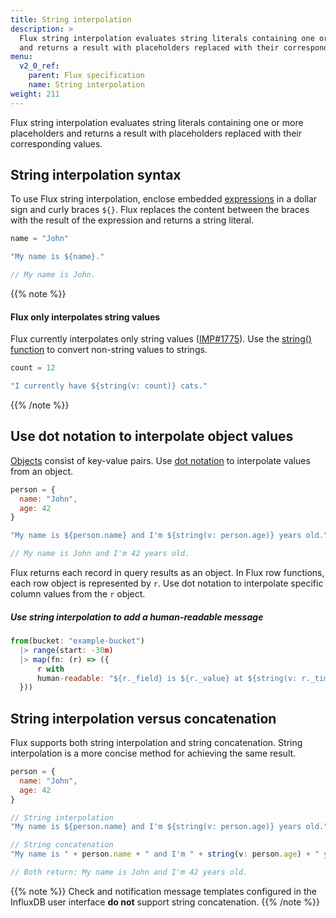 ```yaml
---
title: String interpolation
description: >
  Flux string interpolation evaluates string literals containing one or more placeholders
  and returns a result with placeholders replaced with their corresponding values.
menu:
  v2_0_ref:
    parent: Flux specification
    name: String interpolation
weight: 211
---
```


Flux string interpolation evaluates string literals containing one or more placeholders
and returns a result with placeholders replaced with their corresponding values.

## String interpolation syntax
To use Flux string interpolation, enclose embedded [expressions](/v2.0/reference/flux/language/expressions/)
in a dollar sign and curly braces `${}`.
Flux replaces the content between the braces with the result of the expression and
returns a string literal.

```js
name = "John"

"My name is ${name}."

// My name is John.
```

{{% note %}}
#### Flux only interpolates string values
Flux currently interpolates only string values ([IMP#1775](https://github.com/influxdata/flux/issues/1775)).
Use the [string() function](/v2.0/reference/flux/functions/built-in/transformations/type-conversions/string/)
to convert non-string values to strings.

```js
count = 12

"I currently have ${string(v: count)} cats."
```
{{% /note %}}


## Use dot notation to interpolate object values
[Objects](/v2.0/reference/flux/language/expressions/#object-literals) consist of key-value pairs.
Use [dot notation](/v2.0/reference/flux/language/expressions/#member-expressions)
to interpolate values from an object.

```js
person = {
  name: "John",
  age: 42
}

"My name is ${person.name} and I'm ${string(v: person.age)} years old."

// My name is John and I'm 42 years old.
```

Flux returns each record in query results as an object.
In Flux row functions, each row object is represented by `r`.
Use dot notation to interpolate specific column values from the `r` object.

##### Use string interpolation to add a human-readable message
```js
from(bucket: "example-bucket")
  |> range(start: -30m)
  |> map(fn: (r) => ({
      r with
      human-readable: "${r._field} is ${r._value} at ${string(v: r._time)}."
  }))
```

## String interpolation versus concatenation
Flux supports both string interpolation and string concatenation.
String interpolation is a more concise method for achieving the same result.

```js
person = {
  name: "John",
  age: 42
}

// String interpolation
"My name is ${person.name} and I'm ${string(v: person.age)} years old."

// String concatenation
"My name is " + person.name + " and I'm " + string(v: person.age) + " years old."

// Both return: My name is John and I'm 42 years old.
```

{{% note %}}
Check and notification message templates configured in the InfluxDB user interface
**do not** support string concatenation.
{{% /note %}}
